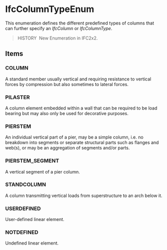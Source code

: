 # IfcColumnTypeEnum

This enumeration defines the different predefined types of columns that can further specify an _IfcColumn_ or _IfcColumnType_.

> HISTORY&nbsp; New Enumeration in IFC2x2.

## Items

### COLUMN
A standard member usually vertical and requiring resistance to vertical forces by compression but also sometimes to lateral forces.

### PILASTER
A column element embedded within a wall that can be required to be load bearing but may also only be used for decorative purposes.

### PIERSTEM
An individual vertical part of a pier, may be a simple column, i.e. no breakdown into segments or separate structural parts such as flanges and web(s), or may be an aggregation of segments and/or parts.

### PIERSTEM_SEGMENT
A vertical segment of a pier column.

### STANDCOLUMN
A column transmitting vertical loads from superstructure to an arch below it.

### USERDEFINED
User-defined linear element.

### NOTDEFINED
Undefined linear element.
